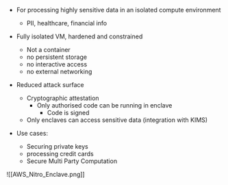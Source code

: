 - For processing highly sensitive data in an isolated compute environment
	- PII, healthcare, financial info
- Fully isolated VM, hardened and constrained
	- Not a container
	- no persistent storage
	- no interactive access
	- no external networking

- Reduced attack surface
	- Cryptographic attestation
		- Only authorised code can be running in enclave
			- Code is signed
	- Only enclaves can access sensitive data (integration with KIMS)

- Use cases:
	- Securing private keys
	- processing credit cards
	- Secure Multi Party Computation

![[AWS_Nitro_Enclave.png]]